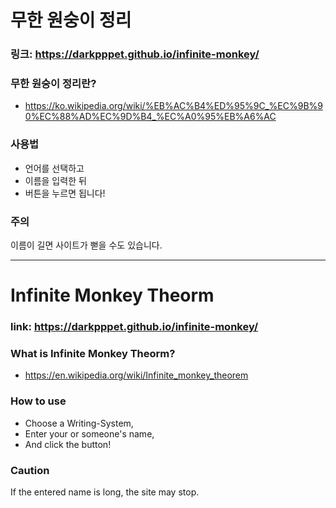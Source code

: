 # 무한 원숭이 정리

### 링크: https://darkpppet.github.io/infinite-monkey/

### 무한 원숭이 정리란?
* https://ko.wikipedia.org/wiki/%EB%AC%B4%ED%95%9C_%EC%9B%90%EC%88%AD%EC%9D%B4_%EC%A0%95%EB%A6%AC

### 사용법
* 언어를 선택하고
* 이름을 입력한 뒤
* 버튼을 누르면 됩니다!

### 주의
이름이 길면 사이트가 뻗을 수도 있습니다.

---

# Infinite Monkey Theorm

### link: https://darkpppet.github.io/infinite-monkey/

### What is Infinite Monkey Theorm?
* https://en.wikipedia.org/wiki/Infinite_monkey_theorem

### How to use
* Choose a Writing-System,
* Enter your or someone's name,
* And click the button!

### Caution
If the entered name is long, the site may stop.
